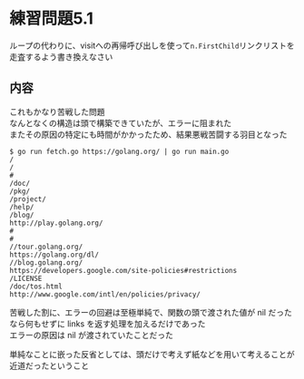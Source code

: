 # 練習問題5.1

ループの代わりに、visitへの再帰呼び出しを使って`n.FirstChild`リンクリストを走査するよう書き換えなさい

## 内容

これもかなり苦戦した問題  
なんとなくの構造は頭で構築できていたが、エラーに阻まれた  
またその原因の特定にも時間がかかったため、結果悪戦苦闘する羽目となった

~~~
$ go run fetch.go https://golang.org/ | go run main.go
/
/
#
/doc/
/pkg/
/project/
/help/
/blog/
http://play.golang.org/
#
#
//tour.golang.org/
https://golang.org/dl/
//blog.golang.org/
https://developers.google.com/site-policies#restrictions
/LICENSE
/doc/tos.html
http://www.google.com/intl/en/policies/privacy/
~~~

苦戦した割に、エラーの回避は至極単純で、関数の頭で渡された値が nil だったなら何もせずに links を返す処理を加えるだけであった  
エラーの原因は nil が渡されていたことだった

単純なことに嵌った反省としては、頭だけで考えず紙などを用いて考えることが近道だったということ